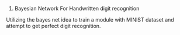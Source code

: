 1. Bayesian Network For Handwritten digit recognition

Utilizing the bayes net idea to train a module with MINIST dataset and attempt to get perfect digit recognition.
